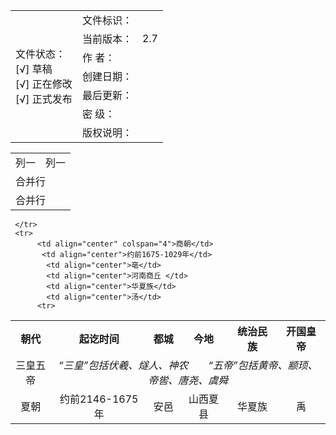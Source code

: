 <table>
<tr>
    <td rowspan="7"> 文件状态：<br/>
        [√] 草稿<br/>
        [√] 正在修改<br/>
        [√] 正式发布 </td>
    <td>文件标识：</td>
    <td> </td>
</tr>
<tr>
    <td>当前版本：</td>
    <td>2.7</td>
</tr>
<tr>
    <td>作    者：</td>
    <td></td>
</tr>
<tr>
    <td>创建日期：</td>
    <td></td>
</tr>
<tr>
    <td>最后更新：</td>
    <td></td>
</tr>
<tr>
    <td>密    级：</td>
    <td></td>
</tr>
<tr>
    <td>版权说明：</td>
    <td></td>
</tr>
</table>

<table>
    <tr>
        <td>列一</td> 
        <td>列一</td> 
   </tr>
    <tr>
        <td colspan="2">合并行</td>    
    </tr>
    <tr>
        <td colspan="2">合并行</td>    
    </tr>
</table>

<table>
     <tr>
            <th align="center" colspan="4">朝代</td>
            <th align="center">起讫时间</td>
            <th align="center">都城</td>
            <th align="center">今地</td>
            <th align="center">统治民族</td>
            <th align="center">开国皇帝</td>
        </tr>
        <tr>
            <td align="center" colspan="4">三皇五帝</td>
            <td align="center" colspan="5"><i>“三皇”<i>包括伏羲、燧人、神农</i>&emsp;&emsp;<i>“五帝”包括黄帝、颛顼、帝喾、唐尧、虞舜</i></td>
        </tr>
         <tr>
          <td align="center" colspan="4">夏朝</td>
           <td align="center">约前2146-1675年</td>
            <td align="center">安邑</td>
            <td align="center">山西夏县	</td>
            <td align="center">华夏族</td>
            <td align="center">禹</td>
         
     </tr>
     <tr>
          <td align="center" colspan="4">商朝</td>
           <td align="center">约前1675-1029年</td>
            <td align="center">亳</td>
            <td align="center">河南商丘	</td>
            <td align="center">华夏族</td>
            <td align="center">汤</td>
          <tr>
   
</table>
